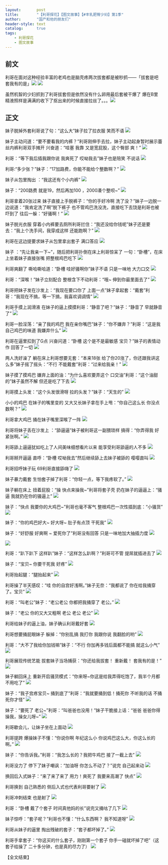 ```yaml
---
layout:       post
title:        "【利哥探花】【图文故事】【#丰乳肥臀少妇】第1季"
author:       "国产和他的朋友们"
header-style: text
catalog:      true
tags:
    - 利哥探花
    - 图文故事
---
```


## 前文

利哥在面对这种经验丰富的老鸡也是脑壳疼两次拔套都是被秒抓——「拔套是吧 套我有的是」![](https://tu.a7nz4.us/tupian/forum/202501/13/212607v70oyk39oyyyyzdt.gif)
![](https://tu.a7nz4.us/tupian/forum/202501/13/212350q3all2zle5mypqzq.gif)

虽然机智的少妇抓到了利哥拔套但是依然没有什么卵用最后套被干爆了 爆在B里 精液照样是满满的收下了抠出来的时候直接拉丝了。。。![](https://tu.a7nz4.us/tupian/forum/202501/13/212631aqgqgi4u7lummure.gif)

## 正文

妹子脱掉外套利哥说了句：“这么大”妹子拉了拉衣服 笑而不语
![](https://tju.7pzzv.us/tupian/forum/202502/10/100613lxbhoanamoc33sx0.gif)

妹子主动问道：“要不要看我的内裤？”利哥刚伸手去拉，妹子主动起身暂时展示蕾丝内裤利哥双手摊开 兴奋道：“哇塞 我靠 又是宽屁股，这个臀部 爽！”
![](https://tju.7pzzv.us/tupian/forum/202502/10/100620fb9vkjvyj3j3jyyf.gif)

利哥：“等下我后插我跟你说 我爽死了 哎呦我去”妹子也是陪笑 不说话
![](https://tju.7pzzv.us/tupian/forum/202502/10/100626fssmsy8aq8mcdmae.gif)

利哥:“多少张？”妹子：“17加路费，你能不能给个整数啊？”
![](https://tju.7pzzv.us/tupian/forum/202502/10/100633jsdjwzuqyxu5ia4y.gif)

妹子从包里掏出 ：“我这还有个小内裤”
![](https://tju.7pzzv.us/tupian/forum/202502/10/100640np7qpmmmj4h4m4mt.gif)

妹子：“200路费 就是19，然后再加100 ，2000凑个整呗~”
![](https://tju.7pzzv.us/tupian/forum/202502/10/100648uvvektdv7ymmqnkq.gif)

利哥拿着20张过来 妹子直接上手脱裤子：“你的手好冷啊 洗了没？”妹子一边脱一边说道：“我肯定洗了啊”脱下裤子 也不管鸡巴洗没洗，直接吃下去饶是利哥也被吓到了 往后一躲：“好骚啊！”
![](https://tju.7pzzv.us/tupian/forum/202502/10/100658syvm15ze5z5mueuq.gif)

妹子脱光衣服 穿着小内裤要去厕所利哥拦住：“我还没给你钱呢”妹子还是要去：“我上个洗手间，我穿成这样 还能跑啊？”
![](https://tju.7pzzv.us/tupian/forum/202502/10/100708g86v5zdikhqhahvs.gif)

利哥在这边提要求妹子从包里拿出套子 满口答应
![](https://tju.7pzzv.us/tupian/forum/202502/10/100716yqlao8lpt8bo1uuu.gif)

妹子 ：“先让我亲一下~”，随后把利哥扑倒在床上利哥惊呆了 一句：“卧槽”，在床上坐着妹子直接张嘴 把整根鸡巴吃下
![](https://tju.7pzzv.us/tupian/forum/202502/10/100725uvviavtmf28t28mw.gif)

利哥爽翻了 嘶哈嘶哈道：“卧槽 哇好骚啊你”妹子不语 只是一味地 大力口交
![](https://tju.7pzzv.us/tupian/forum/202502/10/100732ovt7m7ezct1tdpjv.gif)

利哥：“深喉！”妹子立刻配合 整根含下不动利哥：“哦~ 伸到你最里面去了”
![](https://tju.7pzzv.us/tupian/forum/202502/10/100740yn4flwl922fh97ll.gif)

利哥把妹子发在沙发上：“我现在要口你了 上面一点”妹子拿起套：“戴套”利哥：“我现在不搞，等一下搞，我喜欢调调情”
![](https://tju.7pzzv.us/tupian/forum/202502/10/100748ana7kokafm7bftpt.gif)

利哥手摸上润滑液 在妹子的逼上摸摸利哥：“静音了吧？”妹子：“静音了 早就静音了”
![](https://tju.7pzzv.us/tupian/forum/202502/10/100800sm3jgpj0mg90p2pb.gif)

利哥一脸淫荡：“亲了我的鸡巴 我在亲你嘴巴”妹子：“你不嫌弃？”利哥：“这是我自己鸡巴的味道 我嫌弃什么”
![](https://tju.7pzzv.us/tupian/forum/202502/10/100809ro9on33fnh00rxr9.gif)

利哥在逼里扣到了G点 兴奋问道：“卧槽 这个是不是最敏感 宝贝？”妹子的表情动作 回答了一切
![](https://tju.7pzzv.us/tupian/forum/202502/10/100818uo3zxo1kk4oaoc1k.gif)

两人洗好澡了 躺在床上利哥想要无套：“本来18张 给了你20涨了，你还跟我讲这么多”妹子摇了摇头：“不行 不能戴套”利哥：“过来给我亲！”
![](https://tju.7pzzv.us/tupian/forum/202502/10/100829kseteenn7az4u07a.gif)

妹子摸了摸鸡巴 嫌弃上面的油：“为什么喜欢要弄这个 口交油”利哥：“这个油甜的”妹子虽然不解 但还是吃了下去
![](https://tju.7pzzv.us/tupian/forum/202502/10/100837v9avul9nc69f0c99.gif)

利哥摸上头发：“这个头发很滑呀 拉的头发？”妹子：“天生的”
![](https://tju.7pzzv.us/tupian/forum/202502/10/100843w23k1dz7qghj3u4t.gif)

小小的鸡巴 在妹子的嘴里变的 又大又长妹子拿在手上甩：“你自己这么长 你没点数啊？”
![](https://tju.7pzzv.us/tupian/forum/202502/10/100851k9r7by95g9gqyrpo.gif)

利哥拿大鸡巴 捅在妹子嘴里深喉了一阵
![](https://tju.7pzzv.us/tupian/forum/202502/10/100859qf55yofo9s8yyn8y.gif)

利哥将妹子丢在沙发上 ：“舔逼逼”妹子被利哥这一副猥琐样 搞得：“你弄得我 好紧张啊。”
![](https://tju.7pzzv.us/tupian/forum/202502/10/100907xb81sdfi7wazhl61.gif)

利哥舔上逼逼犹如吃上了人间美味细想看片以来 能享受利哥舔逼的人不多 
![](https://tju.7pzzv.us/tupian/forum/202502/10/100918s8tbtu6ee0j50du5.gif)

利哥掰开逼逼 直呼：“卧槽 哎呦我去”然后继续舔上去妹子被舔的 嘤嘤直叫
![](https://tju.7pzzv.us/tupian/forum/202502/10/100926whyhhvt34zhtyt9t.gif)

利哥招呼妹子玩 69利哥直接舔嗨了
![](https://tju.7pzzv.us/tupian/forum/202502/10/100933xowxdwxmgdgnmwwp.gif)

妹子暴力戴套 生怕套子掉了利哥：“你轻一点，等下我疼软了。”
![](https://tju.7pzzv.us/tupian/forum/202502/10/100939ulk26fjpbl64kddk.gif)

妹子躺在床上 扭着屁股：“操 快点来操我~”利哥将套子壳 扔在妹子的逼逼上：“骚逼 我就扔在你的骚逼上”
![](https://tju.7pzzv.us/tupian/forum/202502/10/100949tu4iu4qjzxu4pni5.gif)

妹子：“快点 我要你的大鸡巴~”利哥也毫不客气 整根鸡巴一次性插到底：“小骚货”
![](https://tju.7pzzv.us/tupian/forum/202502/10/100958hp3ap9pjha959z93.gif)

妹子：“你的鸡巴好大~ 好大呀~ 肚子有点顶 干死我”
![](https://tju.7pzzv.us/tupian/forum/202502/10/101006ychttccghz1kfi51.gif)

妹子：“好舒服 好爽啊 ~ 爱死你了”利哥没有回答 只是一味地加大抽插力度
![](https://tju.7pzzv.us/tupian/forum/202502/10/101013vheooefhcmehhd3w.gif)

![](https://tju.7pzzv.us/tupian/forum/202502/10/101022irrw1s0c9nnovfvn.gif)

利哥：“趴下趴下 这样趴”妹子：“这样怎么趴啊？”利哥可不管 提屌就插进去了
![](https://tju.7pzzv.us/tupian/forum/202502/10/101031y787biqc5g3qlgsg.gif)

妹子：“宝贝~ 你要干死我 好疼”
![](https://tju.7pzzv.us/tupian/forum/202502/10/101038ciyuppupk5diny9b.gif)

利哥抬起腿：“腿抬起来”
![](https://tju.7pzzv.us/tupian/forum/202502/10/101047ikeosoc3z334cou8.gif)

利哥操了半天感叹：“哇 你的自宫好浅啊。”妹子无奈：“我都说了 你在给我捅穿了。宝贝”
![](https://tju.7pzzv.us/tupian/forum/202502/10/101100sxn3g3jn9gyr7y9j.gif)

利哥：“叫老公”妹子：“老公老公 你都把我捅穿了 老公。”
![](https://tju.7pzzv.us/tupian/forum/202502/10/101106wevuncrv9frrezov.gif)

妹子：“老公 你的又大又粗啊 老公 老公 老公”
![](https://tju.7pzzv.us/tupian/forum/202502/10/101114u5uqm87uvpk78pf5.gif)

利哥给妹子的逼上油，妹子确认利哥戴好套
![](https://tju.7pzzv.us/tupian/forum/202502/10/101123alzklqle3xj89e3q.gif)

利哥想要捅屁眼妹子 躲掉：“你别乱搞 我打你 我跟你说 我翻脸的哟”
![](https://tju.7pzzv.us/tupian/forum/202502/10/101131sn18s8mtnrtr1sk1.gif)

利哥：“大不了我给你加钱嘛”妹子：“不行 你加再多钱后面都不能搞 就这么小气”
![](https://tju.7pzzv.us/tupian/forum/202502/10/101140lel1oboee1bjog9e.gif)

利哥展现传统艺能 拔套妹子当场捕获：“你还给我拔套！ 重新戴！ 套我有的是！”
![](https://tju.7pzzv.us/tupian/forum/202502/10/101148dkrrh564d7cqc1e4.gif)

妹子躺回床上 重新开启骚货模式：“你来呀~你这是给我弄得吃饱了，我半个月都不用吃了”
![](https://tju.7pzzv.us/tupian/forum/202502/10/101157vcv4gv5lxovwy9zg.gif)

妹子：“我子宫疼宝贝~ 捅到底了”利哥：“我就要捅到低！捅死你 不听我的话 不捅死你才怪”
![](https://tju.7pzzv.us/tupian/forum/202502/10/101205laq2drampw9hhqdi.gif)

妹子：“要死了 老公~”利哥：“叫爸爸也没用！”妹子干脆接上话：“爸爸 爸爸你得操我，操女儿呀~”
![](https://tju.7pzzv.us/tupian/forum/202502/10/101213l4g289ww28g4uzl9.gif)

利哥歇会儿，让妹子坐在上面动
![](https://tju.7pzzv.us/tupian/forum/202502/10/101220u2f2cfkztedrvvr3.gif)

利哥提跨 爆操妹子不懂：“你说你啊 年纪这么小 你说鸡巴这么大，你这么长的啊。”
![](https://tju.7pzzv.us/tupian/forum/202502/10/101227yhy4e8miych45c03.gif)

妹子：“你告诉我。”利哥：“我怎么长的？我把牛鸡巴 接了一截上去”
![](https://tju.7pzzv.us/tupian/forum/202502/10/101236v067eye8gb00qed0.gif)

利哥没力了 停下了妹子嘲讽：“加油呀 你怎么不动了？”说完 自己起来动
![](https://tju.7pzzv.us/tupian/forum/202502/10/101243ejwubc0jcjkg7x0o.gif)

换回后入式妹子：“来了来了来了 用力！爽死了 我要来高潮了 快点”
![](https://tju.7pzzv.us/tupian/forum/202502/10/101249ypuwu6ujnuq3ttuo.gif)

利哥换到 自己熟悉的 侧后入式也代表利哥要射了
![](https://tju.7pzzv.us/tupian/forum/202502/10/101256v8sixisiye68xgez.gif)

利哥冲刺结束 也是射了
![](https://tju.7pzzv.us/tupian/forum/202502/10/101304yezmte70qdbe0hnb.gif)

利哥：“卧槽 戴了个套子 时间真他妈的长”说完又捅咕了几下
![](https://tju.7pzzv.us/tupian/forum/202502/10/101313h19irru5rrl89iki.gif)

妹子惊呼：“套子呢？”利哥也不懂：“什么东西啊？ 我不知道呀”
![](https://tju.7pzzv.us/tupian/forum/202502/10/101323wz6owqqiuquo6zcq.gif)

利哥从妹子的逼里 掏出残破的套子：“套子都坏掉了。”
![](https://tju.7pzzv.us/tupian/forum/202502/10/101333ce2nqrn4e9r4hhk8.gif)

利哥手拿套子：“你这买的什么套子，刚刚第一个套子 你手一碰就坏掉了吧”（这套子给操了 二十多分钟，也是真的尽力了）
![](https://tju.7pzzv.us/tupian/forum/202502/10/101341iyvusbuiiyf9l9vu.gif)

【全文结束】